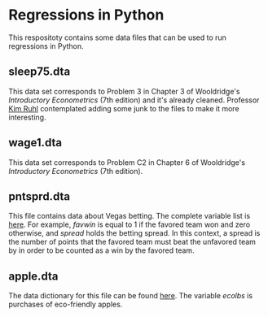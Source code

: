 # Regressions in Python
This respositoty contains some data files that can be used to run regressions in Python.

## sleep75.dta
This data set corresponds to Problem 3 in Chapter 3 of Wooldridge's *Introductory Econometrics* (7th edition) and it's already cleaned. Professor [Kim Ruhl](https://kimjruhl.com/) contemplated adding some junk to the files to make it more interesting.

## wage1.dta
This data set corresponds to Problem C2 in Chapter 6 of Wooldridge's *Introductory Econometrics* (7th edition).

## pntsprd.dta
This file contains data about Vegas betting. The complete variable list is [here](http://fmwww.bc.edu/ec-p/data/wooldridge/pntsprd.des). For example, *favwin* is equal to 1 if the favored team won and zero otherwise, and *spread* holds the betting spread. In this context, a spread is the number of points that the favored team must beat the unfavored team by in order to be counted as a win by the favored team.

## apple.dta
The data dictionary for this file can be found [here](http://fmwww.bc.edu/ec-p/data/wooldridge/apple.des). The variable *ecolbs* is purchases of eco-friendly apples.
